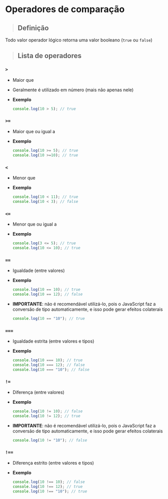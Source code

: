 # Operadores de comparação

> ## Definição

Todo valor operador lógico retorna uma valor booleano (`true` ou `false`)

> ## Lista de operadores

### `>`

* Maior que

* Geralmente é utilizado em número (mais não apenas nele)

* **Exemplo**

  ```js
  console.log(10 > 5); // true
  ```

### `>=`

* Maior que ou igual a

* **Exemplo**

  ```js
  console.log(10 >= 5); // true
  console.log(10 >=10); // true
  ```

### `<`

* Menor que

* **Exemplo**

  ```js
  console.log(10 < 11); // true
  console.log(10 < 3); // false
  ```

### `<=`

* Menor que ou igual a

* **Exemplo**

  ```js
  console.log(3 <= 5); // true
  console.log(10 <= 10); // true
  ```

### `==`

* Igualdade (entre valores)

* **Exemplo**

  ```js
  console.log(10 == 10); // true
  console.log(10 == 12); // false
  ```

* **IMPORTANTE**: não é recomendável utilizá-lo, pois o JavaScript faz a conversão de tipo automaticamente, e isso pode gerar efeitos colaterais

  ```js
  console.log(10 == "10"); // true
  ```

### `===`

* Igualdade estrita (entre valores e tipos)

* **Exemplo**

  ```js
  console.log(10 === 10); // true
  console.log(10 === 12); // false
  console.log(10 === "10"); // false
  ```

### `!=`

* Diferença (entre valores)

* **Exemplo**

  ```js
  console.log(10 != 10); // false
  console.log(10 != 12); // true
  ```

* **IMPORTANTE**: não é recomendável utilizá-lo, pois o JavaScript faz a conversão de tipo automaticamente, e isso pode gerar efeitos colaterais

  ```js
  console.log(10 != "10"); // false
  ```

### `!==`

* Diferença estrito (entre valores e tipos)

* **Exemplo**

  ```js
  console.log(10 !== 10); // false
  console.log(10 !== 12); // true
  console.log(10 !== "10"); // true
  ```